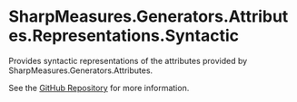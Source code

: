# SharpMeasures.Generators.Attributes.Representations.Syntactic

Provides syntactic representations of the attributes provided by SharpMeasures.Generators.Attributes.

See the [GitHub Repository](https://github.com/SharpMeasures/sharp-measures-generators) for more information.